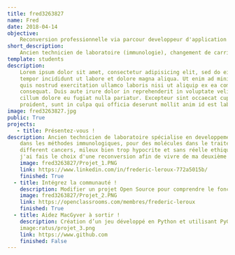 ```yaml
---
title: fred3263827 
name: Fred
date: 2018-04-14
objective: 
    Reconversion professionnelle via parcour developpeur d'application Java
short_description:
    Ancien technicien de laboratoire (immunologie), changement de carriere pour un changement de vie.
template: students
description:
    Lorem ipsum dolor sit amet, consectetur adipisicing elit, sed do eiusmod
    tempor incididunt ut labore et dolore magna aliqua. Ut enim ad minim veniam,
    quis nostrud exercitation ullamco laboris nisi ut aliquip ex ea commodo
    consequat. Duis aute irure dolor in reprehenderit in voluptate velit esse
    cillum dolore eu fugiat nulla pariatur. Excepteur sint occaecat cupidatat non
    proident, sunt in culpa qui officia deserunt mollit anim id est laborum.
image: fred3263827.jpg
public: True
projects:
   - title: Présentez-vous !
description: Ancien technicien de laboratoire spécialise en developpement et optimisation
    dans les méthodes immunologiques, pour des molécules dans le traitement de
    different cancers, mileux bien trop hypocrite et sans réelle ethique,
    j'ai fais le choix d'une reconversion afin de vivre de ma deuxième passion 
    image: fred3263827/Projet_1.PNG
    link: https://www.linkedin.com/in/frederic-leroux-772a5015b/
    finished: True
  - title: Intégrez la communauté !
    description: Modifier un projet Open Source pour comprendre le fonctionnement de Git, de Github et des pull requests. 
    image: fred3263827/Projet_2.PNG
    link: https://openclassrooms.com/membres/frederic-leroux
    finished: True
  - title: Aidez MacGyver à sortir !
    description: Création d’un jeu développé en Python et utilisant PyGame.
    image:ratus/projet_3.png
    link: https://www.github.com
    finished: False
---
```

